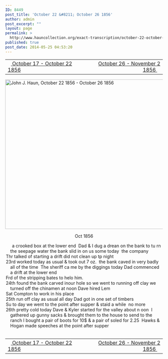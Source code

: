 ```yaml
---
ID: 8449
post_title: 'October 22 &#8211; October 26 1856'
author: admin
post_excerpt: ""
layout: page
permalink: >
  http://www.hauncollection.org/exact-transcription/october-22-october-26-1856/
published: true
post_date: 2014-05-25 04:53:20
---
```

<table style="width: 100%;" align="center">
<tbody>
<tr>
<td width="50%"><a title="October 17 – October 22 1856" href="http://www.hauncollection.org/version-2/version-ii-series-i/october-17-october-22-1856/"><img src="https://lh3.googleusercontent.com/-EFJpxxNiPNw/VqgtWBCZrMI/AAAAAAAAAFU/WfY4lPFWWkg/s800-Ic42/Soeb-Plain-Arrows-8-10px.png" alt="" width="10" height="10" /> October 17 - October 22 1856</a></td>
<td style="text-align: right;"><a title="October 26 – November 2 1856" href="http://www.hauncollection.org/version-2/version-ii-series-i/october-26-november-2-1856/"> October 26 - November 2 1856 <img src="https://lh3.googleusercontent.com/-67k0cYlpXHw/VqgtWKz1MXI/AAAAAAAAAFU/k9PW_Piyurk/s800-Ic42/Soeb-Plain-Arrows-5-10px.png" alt="" width="10" height="10" /></a></td>
</tr>
</tbody>
</table>
<a href="http://www.hauncollection.org/wp-content/uploads/John Haun/JJH_208_October 22 1856 - October 26 1856.JPG" target="_blank" rel="noopener"><img class="alignnone wp-image-2437" src="http://www.hauncollection.org/wp-content/uploads/John Haun/JJH_208_October 22 1856 - October 26 1856-e1400993509813-1024x810.jpg" alt="John J. Haun, October 22 1856 - October 26 1856" width="604" height="477" /></a>
<p style="text-align: center;">Oct 1856</p>

<div style="text-indent: -1em; padding-left: 16px;"><span style="color: #ffffff;">.</span>    a crooked box at the lower end  Dad &amp; I dug a drean on the bank to tu
rn the seepage water the bank slid in on us some today  the company</div>
<div style="text-indent: -1em; padding-left: 16px;">Thr talked of starting a drift did not clean up tp night</div>
<div style="text-indent: -1em; padding-left: 16px;">23rd worked today as usual &amp; took
out 7 oz.  the bank caved in very badly all of the time  The sheriff ca
me by the diggings today Dad commenced a drift at the lower end</div>
<div style="text-indent: -1em; padding-left: 16px;">Frd of the stripping bates to helo him.</div>
<div style="text-indent: -1em; padding-left: 16px;">24th found the bank carved inour hole so we went to running off
clay we turned off the chinamen at noon Dave hired Lem</div>
<div style="text-indent: -1em; padding-left: 16px;">Sat Compton to work in his place</div>
<div style="text-indent: -1em; padding-left: 16px;">25th run off clay as usual all day Dad got in one set of timbers</div>
<div style="text-indent: -1em; padding-left: 16px;">Su to day we went to the point after supper &amp; staid a while  no more</div>
<div style="text-indent: -1em; padding-left: 16px;">26th pretty cold today Dave &amp; Kyler started for the valley about n
oon  I gathered up gunny sacks &amp; brought them to the house to send
to the ranch I bought a pair of boots for 10$ &amp; a pair of soled for
2.25  Hawks &amp; Hogan made speeches at the point after supper</div>
&nbsp;
<table style="width: 100%;" align="center">
<tbody>
<tr>
<td width="50%"><a title="October 17 – October 22 1856" href="http://www.hauncollection.org/version-2/version-ii-series-i/october-17-october-22-1856/"><img src="https://lh3.googleusercontent.com/-EFJpxxNiPNw/VqgtWBCZrMI/AAAAAAAAAFU/WfY4lPFWWkg/s800-Ic42/Soeb-Plain-Arrows-8-10px.png" alt="" width="10" height="10" /> October 17 - October 22 1856</a></td>
<td style="text-align: right;"><a title="October 26 – November 2 1856" href="http://www.hauncollection.org/version-2/version-ii-series-i/october-26-november-2-1856/"> October 26 - November 2 1856 <img src="https://lh3.googleusercontent.com/-67k0cYlpXHw/VqgtWKz1MXI/AAAAAAAAAFU/k9PW_Piyurk/s800-Ic42/Soeb-Plain-Arrows-5-10px.png" alt="" width="10" height="10" /></a></td>
</tr>
</tbody>
</table>
